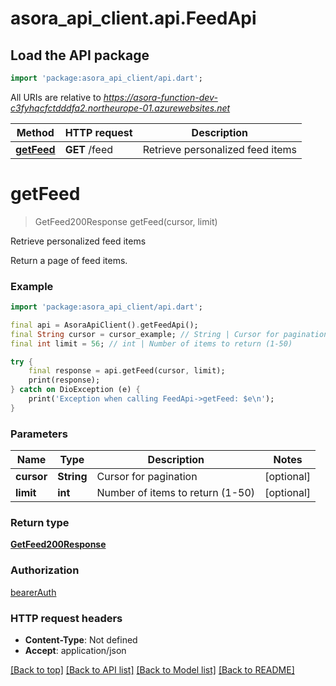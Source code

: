# asora_api_client.api.FeedApi

## Load the API package
```dart
import 'package:asora_api_client/api.dart';
```

All URIs are relative to *https://asora-function-dev-c3fyhqcfctdddfa2.northeurope-01.azurewebsites.net*

Method | HTTP request | Description
------------- | ------------- | -------------
[**getFeed**](FeedApi.md#getfeed) | **GET** /feed | Retrieve personalized feed items


# **getFeed**
> GetFeed200Response getFeed(cursor, limit)

Retrieve personalized feed items

Return a page of feed items.

### Example
```dart
import 'package:asora_api_client/api.dart';

final api = AsoraApiClient().getFeedApi();
final String cursor = cursor_example; // String | Cursor for pagination
final int limit = 56; // int | Number of items to return (1-50)

try {
    final response = api.getFeed(cursor, limit);
    print(response);
} catch on DioException (e) {
    print('Exception when calling FeedApi->getFeed: $e\n');
}
```

### Parameters

Name | Type | Description  | Notes
------------- | ------------- | ------------- | -------------
 **cursor** | **String**| Cursor for pagination | [optional] 
 **limit** | **int**| Number of items to return (1-50) | [optional] 

### Return type

[**GetFeed200Response**](GetFeed200Response.md)

### Authorization

[bearerAuth](../README.md#bearerAuth)

### HTTP request headers

 - **Content-Type**: Not defined
 - **Accept**: application/json

[[Back to top]](#) [[Back to API list]](../README.md#documentation-for-api-endpoints) [[Back to Model list]](../README.md#documentation-for-models) [[Back to README]](../README.md)


